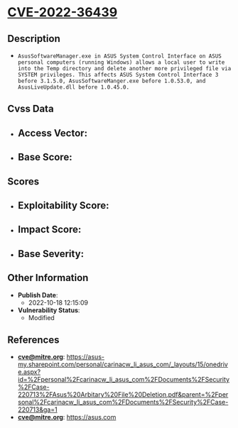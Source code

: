 
# [CVE-2022-36439](https://asus-my.sharepoint.com/personal/carinacw_li_asus_com/_layouts/15/onedrive.aspx?id=%2Fpersonal%2Fcarinacw_li_asus_com%2FDocuments%2FSecurity%2FCase-220713%2FAsus%20Arbitary%20File%20Deletion.pdf&parent=%2Fpersonal%2Fcarinacw_li_asus_com%2FDocuments%2FSecurity%2FCase-220713&ga=1)

## Description

- `AsusSoftwareManager.exe in ASUS System Control Interface on ASUS personal computers (running Windows) allows a local user to write into the Temp directory and delete another more privileged file via SYSTEM privileges. This affects ASUS System Control Interface 3 before 3.1.5.0, AsusSoftwareManger.exe before 1.0.53.0, and AsusLiveUpdate.dll before 1.0.45.0.`

## Cvss Data

- **Access Vector**:
  - 
- **Base Score**:
  - 

## Scores

- **Exploitability Score**:
  - 
- **Impact Score**:
  - 
- **Base Severity**:
  - 

## Other Information

- **Publish Date**:
  - 2022-10-18 12:15:09
- **Vulnerability Status**:
  - Modified

## References

- **cve@mitre.org**: https://asus-my.sharepoint.com/personal/carinacw_li_asus_com/_layouts/15/onedrive.aspx?id=%2Fpersonal%2Fcarinacw_li_asus_com%2FDocuments%2FSecurity%2FCase-220713%2FAsus%20Arbitary%20File%20Deletion.pdf&parent=%2Fpersonal%2Fcarinacw_li_asus_com%2FDocuments%2FSecurity%2FCase-220713&ga=1
- **cve@mitre.org**: https://asus.com
